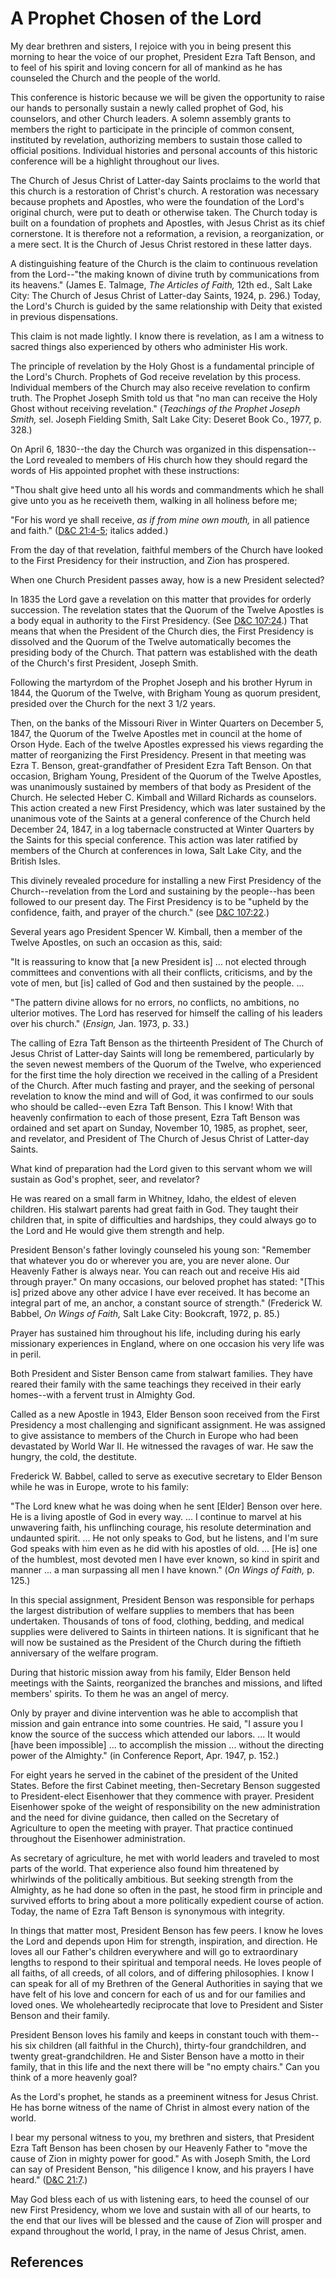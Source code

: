 # A Prophet Chosen of the Lord

My dear brethren and sisters, I rejoice with you in being present this morning
to hear the voice of our prophet, President Ezra Taft Benson, and to feel of
his spirit and loving concern for all of mankind as he has counseled the
Church and the people of the world.

This conference is historic because we will be given the opportunity to raise
our hands to personally sustain a newly called prophet of God, his counselors,
and other Church leaders. A solemn assembly grants to members the right to
participate in the principle of common consent, instituted by revelation,
authorizing members to sustain those called to official positions. Individual
histories and personal accounts of this historic conference will be a
highlight throughout our lives.

The Church of Jesus Christ of Latter-day Saints proclaims to the world that
this church is a restoration of Christ's church. A restoration was necessary
because prophets and Apostles, who were the foundation of the Lord's original
church, were put to death or otherwise taken. The Church today is built on a
foundation of prophets and Apostles, with Jesus Christ as its chief
cornerstone. It is therefore not a reformation, a revision, a reorganization,
or a mere sect. It is the Church of Jesus Christ restored in these latter
days.

A distinguishing feature of the Church is the claim to continuous revelation
from the Lord--"the making known of divine truth by communications from its
heavens." (James E. Talmage, _The Articles of Faith,_ 12th ed., Salt Lake
City: The Church of Jesus Christ of Latter-day Saints, 1924, p. 296.) Today,
the Lord's Church is guided by the same relationship with Deity that existed
in previous dispensations.

This claim is not made lightly. I know there is revelation, as I am a witness
to sacred things also experienced by others who administer His work.

The principle of revelation by the Holy Ghost is a fundamental principle of
the Lord's Church. Prophets of God receive revelation by this process.
Individual members of the Church may also receive revelation to confirm truth.
The Prophet Joseph Smith told us that "no man can receive the Holy Ghost
without receiving revelation." (_Teachings of the Prophet Joseph Smith,_ sel.
Joseph Fielding Smith, Salt Lake City: Deseret Book Co., 1977, p. 328.)

On April 6, 1830--the day the Church was organized in this dispensation--the
Lord revealed to members of His church how they should regard the words of His
appointed prophet with these instructions:

"Thou shalt give heed unto all his words and commandments which he shall give
unto you as he receiveth them, walking in all holiness before me;

"For his word ye shall receive, _as if from mine own mouth,_ in all patience
and faith." ([D&amp;C 21:4-5](/scriptures/dc-testament/dc/21.4-5?lang=eng#3);
italics added.)

From the day of that revelation, faithful members of the Church have looked to
the First Presidency for their instruction, and Zion has prospered.

When one Church President passes away, how is a new President selected?

In 1835 the Lord gave a revelation on this matter that provides for orderly
succession. The revelation states that the Quorum of the Twelve Apostles is a
body equal in authority to the First Presidency. (See [D&amp;C
107:24](/scriptures/dc-testament/dc/107.24?lang=eng#23).) That means that when
the President of the Church dies, the First Presidency is dissolved and the
Quorum of the Twelve automatically becomes the presiding body of the Church.
That pattern was established with the death of the Church's first President,
Joseph Smith.

Following the martyrdom of the Prophet Joseph and his brother Hyrum in 1844,
the Quorum of the Twelve, with Brigham Young as quorum president, presided
over the Church for the next 3 1/2 years.

Then, on the banks of the Missouri River in Winter Quarters on December 5,
1847, the Quorum of the Twelve Apostles met in council at the home of Orson
Hyde. Each of the twelve Apostles expressed his views regarding the matter of
reorganizing the First Presidency. Present in that meeting was Ezra T. Benson,
great-grandfather of President Ezra Taft Benson. On that occasion, Brigham
Young, President of the Quorum of the Twelve Apostles, was unanimously
sustained by members of that body as President of the Church. He selected
Heber C. Kimball and Willard Richards as counselors. This action created a new
First Presidency, which was later sustained by the unanimous vote of the
Saints at a general conference of the Church held December 24, 1847, in a log
tabernacle constructed at Winter Quarters by the Saints for this special
conference. This action was later ratified by members of the Church at
conferences in Iowa, Salt Lake City, and the British Isles.

This divinely revealed procedure for installing a new First Presidency of the
Church--revelation from the Lord and sustaining by the people--has been
followed to our present day. The First Presidency is to be "upheld by the
confidence, faith, and prayer of the church." (see [D&amp;C
107:22](/scriptures/dc-testament/dc/107.22?lang=eng#21).)

Several years ago President Spencer W. Kimball, then a member of the Twelve
Apostles, on such an occasion as this, said:

"It is reassuring to know that [a new President is] ... not elected through
committees and conventions with all their conflicts, criticisms, and by the
vote of men, but [is] called of God and then sustained by the people. ...

"The pattern divine allows for no errors, no conflicts, no ambitions, no
ulterior motives. The Lord has reserved for himself the calling of his leaders
over his church." (_Ensign,_ Jan. 1973, p. 33.)

The calling of Ezra Taft Benson as the thirteenth President of The Church of
Jesus Christ of Latter-day Saints will long be remembered, particularly by the
seven newest members of the Quorum of the Twelve, who experienced for the
first time the holy direction we received in the calling of a President of the
Church. After much fasting and prayer, and the seeking of personal revelation
to know the mind and will of God, it was confirmed to our souls who should be
called--even Ezra Taft Benson. This I know! With that heavenly confirmation to
each of those present, Ezra Taft Benson was ordained and set apart on Sunday,
November 10, 1985, as prophet, seer, and revelator, and President of The
Church of Jesus Christ of Latter-day Saints.

What kind of preparation had the Lord given to this servant whom we will
sustain as God's prophet, seer, and revelator?

He was reared on a small farm in Whitney, Idaho, the eldest of eleven
children. His stalwart parents had great faith in God. They taught their
children that, in spite of difficulties and hardships, they could always go to
the Lord and He would give them strength and help.

President Benson's father lovingly counseled his young son: "Remember that
whatever you do or wherever you are, you are never alone. Our Heavenly Father
is always near. You can reach out and receive His aid through prayer." On many
occasions, our beloved prophet has stated: "[This is] prized above any other
advice I have ever received. It has become an integral part of me, an anchor,
a constant source of strength." (Frederick W. Babbel, _On Wings of Faith,_
Salt Lake City: Bookcraft, 1972, p. 85.)

Prayer has sustained him throughout his life, including during his early
missionary experiences in England, where on one occasion his very life was in
peril.

Both President and Sister Benson came from stalwart families. They have reared
their family with the same teachings they received in their early homes--with
a fervent trust in Almighty God.

Called as a new Apostle in 1943, Elder Benson soon received from the First
Presidency a most challenging and significant assignment. He was assigned to
give assistance to members of the Church in Europe who had been devastated by
World War II. He witnessed the ravages of war. He saw the hungry, the cold,
the destitute.

Frederick W. Babbel, called to serve as executive secretary to Elder Benson
while he was in Europe, wrote to his family:

"The Lord knew what he was doing when he sent [Elder] Benson over here. He is
a living apostle of God in every way. ... I continue to marvel at his unwavering
faith, his unflinching courage, his resolute determination and undaunted
spirit. ... He not only speaks to God, but he listens, and I'm sure God speaks
with him even as he did with his apostles of old. ... [He is] one of the
humblest, most devoted men I have ever known, so kind in spirit and manner ... a
man surpassing all men I have known." (_On Wings of Faith,_ p. 125.)

In this special assignment, President Benson was responsible for perhaps the
largest distribution of welfare supplies to members that has been undertaken.
Thousands of tons of food, clothing, bedding, and medical supplies were
delivered to Saints in thirteen nations. It is significant that he will now be
sustained as the President of the Church during the fiftieth anniversary of
the welfare program.

During that historic mission away from his family, Elder Benson held meetings
with the Saints, reorganized the branches and missions, and lifted members'
spirits. To them he was an angel of mercy.

Only by prayer and divine intervention was he able to accomplish that mission
and gain entrance into some countries. He said, "I assure you I know the
source of the success which attended our labors. ... It would [have been
impossible] ... to accomplish the mission ... without the directing power of the
Almighty." (in Conference Report, Apr. 1947, p. 152.)

For eight years he served in the cabinet of the president of the United
States. Before the first Cabinet meeting, then-Secretary Benson suggested to
President-elect Eisenhower that they commence with prayer. President
Eisenhower spoke of the weight of responsibility on the new administration and
the need for divine guidance, then called on the Secretary of Agriculture to
open the meeting with prayer. That practice continued throughout the
Eisenhower administration.

As secretary of agriculture, he met with world leaders and traveled to most
parts of the world. That experience also found him threatened by whirlwinds of
the politically ambitious. But seeking strength from the Almighty, as he had
done so often in the past, he stood firm in principle and survived efforts to
bring about a more politically expedient course of action. Today, the name of
Ezra Taft Benson is synonymous with integrity.

In things that matter most, President Benson has few peers. I know he loves
the Lord and depends upon Him for strength, inspiration, and direction. He
loves all our Father's children everywhere and will go to extraordinary
lengths to respond to their spiritual and temporal needs. He loves people of
all faiths, of all creeds, of all colors, and of differing philosophies. I
know I can speak for all of my Brethren of the General Authorities in saying
that we have felt of his love and concern for each of us and for our families
and loved ones. We wholeheartedly reciprocate that love to President and
Sister Benson and their family.

President Benson loves his family and keeps in constant touch with them--his
six children (all faithful in the Church), thirty-four grandchildren, and
twenty great-grandchildren. He and Sister Benson have a motto in their family,
that in this life and the next there will be "no empty chairs." Can you think
of a more heavenly goal?

As the Lord's prophet, he stands as a preeminent witness for Jesus Christ. He
has borne witness of the name of Christ in almost every nation of the world.

I bear my personal witness to you, my brethren and sisters, that President
Ezra Taft Benson has been chosen by our Heavenly Father to "move the cause of
Zion in mighty power for good." As with Joseph Smith, the Lord can say of
President Benson, "his diligence I know, and his prayers I have heard."
([D&amp;C 21:7](/scriptures/dc-testament/dc/21.7?lang=eng#6).)

May God bless each of us with listening ears, to heed the counsel of our new
First Presidency, whom we love and sustain with all of our hearts, to the end
that our lives will be blessed and the cause of Zion will prosper and expand
throughout the world, I pray, in the name of Jesus Christ, amen.

## References

